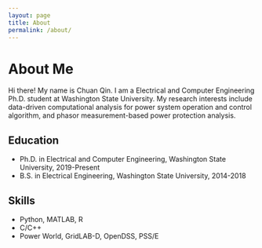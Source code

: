 ```yaml
---
layout: page
title: About
permalink: /about/
---
```


# About Me

Hi there! My name is Chuan Qin. I am a Electrical and Computer Engineering Ph.D. student at Washington State University. My research interests include data-driven computational analysis for power system operation and control algorithm, and phasor measurement-based power protection analysis.


## Education

* Ph.D. in Electrical and Computer Engineering, Washington State University, 2019-Present
* B.S. in Electrical Engineering, Washington State University, 2014-2018

## Skills

* Python, MATLAB, R
* C/C++
* Power World, GridLAB-D, OpenDSS, PSS/E